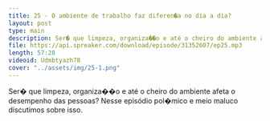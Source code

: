 ```yaml
---
title: 25 - O ambiente de trabalho faz diferen�a no dia a dia?
layout: post
type: main
description: Ser� que limpeza, organiza��o e até o cheiro do ambiente afeta o desempenho das pessoas? Nesse episódio pol�mico e meio maluco discutimos sobre isso.
file: https://api.spreaker.com/download/episode/31352607/ep25.mp3
length: 57:28
videoid: Udmbtyazh78
cover: "../assets/img/25-1.png"
---
```


Ser� que limpeza, organiza��o e até o cheiro do ambiente afeta o desempenho das pessoas? Nesse episódio pol�mico e meio maluco discutimos sobre isso.